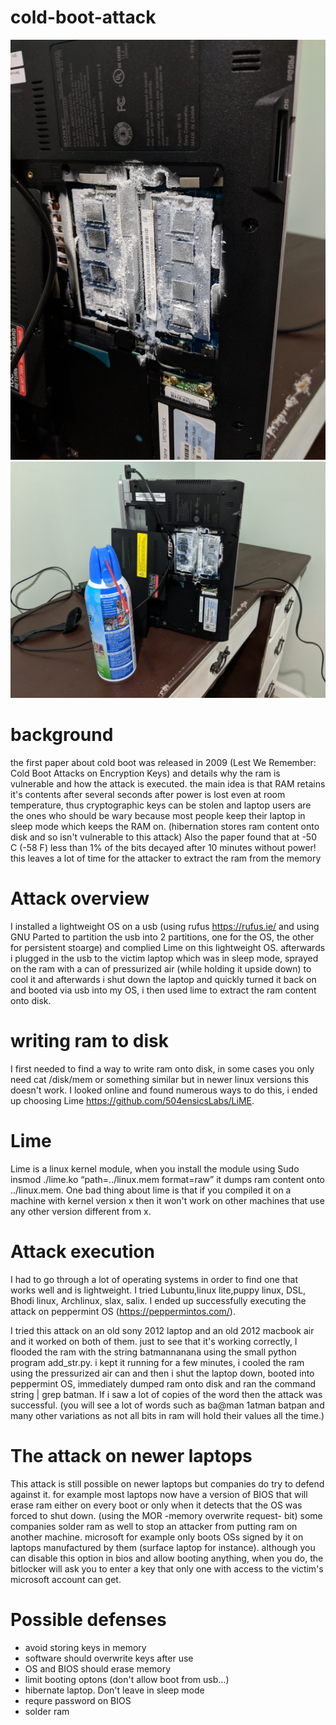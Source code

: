 # cold-boot-attack

![alt text](https://raw.githubusercontent.com/TamerMograbi/cold-boot-attack/master/cold_ram.jpg)
![alt text](https://raw.githubusercontent.com/TamerMograbi/cold-boot-attack/master/cold_ram_can.jpg)

# background
the first paper about cold boot was released in 2009 (Lest We Remember: Cold Boot Attacks on Encryption Keys) 
and details why the ram is vulnerable
and how the attack is executed. the main idea is that RAM retains it's contents after several
seconds after power is lost even at room temperature, thus cryptographic keys can be stolen and
laptop users are the ones who should be wary because most people keep their laptop
in sleep mode which keeps the RAM on. (hibernation stores ram content onto disk and so isn't vulnerable
to this attack)
Also the paper found that at -50 C (-58 F) less than 1% of the bits decayed after 10 minutes without power! this leaves
a lot of time for the attacker to extract the ram from the memory

# Attack overview
I installed a lightweight OS on a usb (using rufus https://rufus.ie/ and using GNU Parted to partition the usb into 2 partitions, one for the OS, the other for persistent stoarge) and complied Lime on this lightweight OS.
afterwards i plugged in the usb to the victim laptop which was in sleep mode,
sprayed on the ram with a can of pressurized air (while holding it upside down) to cool it
and afterwards i shut down the laptop and quickly turned it back on and booted via usb
into my OS, i then used lime to extract the ram content onto disk.

# writing ram to disk
I first needed to find a way to write ram onto disk, in some cases you only need cat /disk/mem
or something similar but in newer linux versions this doesn't work. I looked online and found numerous ways
to do this, i ended up choosing Lime https://github.com/504ensicsLabs/LiME.

# Lime
Lime is a linux kernel module, when you install the module using Sudo insmod ./lime.ko “path=../linux.mem format=raw”
it dumps ram content onto ../linux.mem. One bad thing about lime is that if you
compiled it on a machine with kernel version x then it won't work on other machines
that use any other version different from x.

# Attack execution
I had to go through a lot of operating systems in order to find one that works well and is lightweight.
I tried Lubuntu,linux lite,puppy linux, DSL, Bhodi linux, Archlinux, slax, salix.
I ended up successfully executing the attack on peppermint OS (https://peppermintos.com/).

I tried this attack on an old sony 2012 laptop and an old 2012 macbook air and it worked on
both of them. just to see that it's working correctly, I flooded the ram with the string batmannanana
using the small python program add_str.py. i kept it running for a few minutes, i cooled the ram using the pressurized air can and then i shut the laptop down,
booted into peppermint OS, immediately dumped ram onto disk and ran the command string <ram dump file> | grep batman.
If i saw a lot of copies of the word then the attack was successful. (you will see a lot of words such as ba@man 1atman batpan
and many other variations as not all bits in ram will hold their values all the time.)
 
# The attack on newer laptops
This attack is still possible on newer laptops but companies do try to defend against it. for example most laptops now have a version of BIOS that will erase ram either on every boot or only when it detects that the OS was forced to shut down. (using the MOR -memory overwrite request- bit) some companies solder ram as well to stop an attacker from putting ram on another machine. microsoft for example only boots OSs signed by it on laptops manufactured by them (surface laptop for instance). although you can disable this option in bios and allow booting anything, when you do, the bitlocker will ask you to enter a key that only one with access to the victim's microsoft account can get.

# Possible defenses
* avoid storing keys in memory
* software should overwrite keys after use
* OS and BIOS should erase memory
* limit booting optons (don't allow boot from usb...)
* hibernate laptop. Don't leave in sleep mode
* requre password on BIOS
* solder ram

